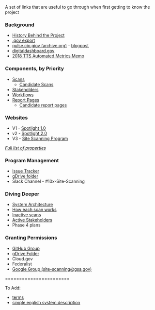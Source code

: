 A set of links that are useful to go through when first getting to know the project 

### Background
* [History Behind the Project](https://github.com/18F/site-scanning-documentation/blob/master/about/project-management/project-history.md)
* [.gov export](https://github.com/GSA/data/blob/master/dotgov-domains/current-federal.csv)
* [pulse.cio.giov (archive.org)](https://web.archive.org/web/20171114004224/https://pulse.cio.gov/) - [blogpost](https://18f.gsa.gov/2015/06/02/taking-the-pulse-of-the-federal-governments-web-presence/)
* [digitaldashboard.gov](https://digitaldashboard.gov)
* [2018 TTS Automated Metrics Memo](https://docs.google.com/document/d/1Yntar54u0nx7Cfda4IPBfvLBIb8PaDsV8mN9jyQo6Zo/edit)

### Components, by Priority 
* [Scans](https://github.com/18F/site-scanning-documentation/tree/master/scans#readme)
  * [Candidate Scans](https://github.com/18F/site-scanning-documentation/blob/master/scans/candidate-scans.md)
* [Stakeholders](https://github.com/18F/site-scanning-documentation/blob/master/about/project-management/stakeholders.md)
* [Workflows](https://github.com/18F/site-scanning-documentation/tree/master/workflows)
* [Report Pages](https://github.com/18F/site-scanning-documentation/tree/master/report-pages#readme)
  * [Candidate report pages](https://github.com/18F/site-scanning-documentation/blob/master/report-pages/candidate-report-pages.md)


###  Websites 

* V1 - [Spotlight 1.0](https://site-scanning.app.cloud.gov/)
* v2 - [Spotlight 2.0](https://federalist-05e4f538-b6c2-49a0-a38c-262ad093ad6d.app.cloud.gov/site/18f/spotlight-ui/)
* V3 - [Site Scanning Program](http://digital.gov/site-scanning)

_[Full list of properties](https://github.com/18F/site-scanning-documentation/blob/master/about/project-management/properties.md)_


### Program Management 
* [Issue Tracker](https://github.com/18F/Spotlight/issues)
* [gDrive folder](https://drive.google.com/drive/u/1/folders/10jBbaVSWfSzyHouksFzseExKb7GAxq7e?ths=true)
* Slack Channel - #10x-Site-Scanning


### Diving Deeper 
* [System Architecture](https://github.com/18F/spotlight/blob/master/docs/Architecture.md)
* [How each scan works](https://github.com/18F/site-scanning-documentation/tree/master/scans#active)
* [Inactive scans](https://github.com/18F/site-scanning-documentation/tree/master/scans#inactive)
* [Active Stakeholders](https://github.com/18F/site-scanning-documentation/blob/master/about/project-management/stakeholders.md)
* Phase 4 plans 

### Granting Permissions
* [GitHub Group](https://github.com/orgs/18F/teams/10x-site-scanning)
* [gDrive Folder](https://drive.google.com/drive/u/1/folders/10jBbaVSWfSzyHouksFzseExKb7GAxq7e?ths=true)
* Cloud.gov
* Federalist
* [Google Group (site-scanning@gsa.gov)](https://groups.google.com/u/1/a/gsa.gov/g/site-scanning)



======================= 

To Add: 
* [terms](https://github.com/18F/site-scanning-documentation/blob/master/about/project-management/terms.md)
* [simple english system description](https://github.com/18F/Spotlight/blob/master/docs/simple-english-system-description.md)
